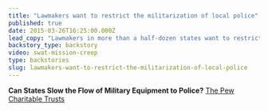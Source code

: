 ```yaml
---
title: "Lawmakers want to restrict the militarization of local police"
published: true
date: 2015-03-26T16:25:00.000Z
lead_copy: "Lawmakers in more than a half-dozen states want to restrict the militarization of their local police. This is how the U.S. became so militarized. "
backstory_type: backstory
video: swat-mission-creep
type: backstories
slug: lawmakers-want-to-restrict-the-militarization-of-local-police
---
```


**Can States Slow the Flow of Military Equipment to Police?**
[The Pew Charitable Trusts](http://www.pewtrusts.org/en/research-and-analysis/blogs/stateline/2015/3/24/can-states-slow-the-flow-of-military-equipment-to-police)

